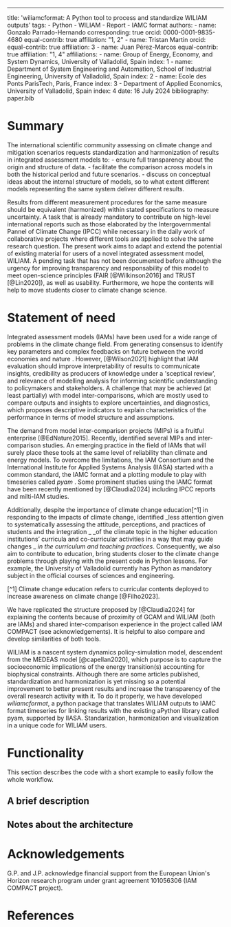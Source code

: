 ---

title: 'wiliamcformat: A Python tool to process and standardize WILIAM outputs'
tags: - Python - WILIAM - Report - IAMC format
authors: - name: Gonzalo Parrado-Hernando
corresponding: true
orcid: 0000-0001-9835-4680
equal-contrib: true
affiliation: "1, 2" - name: Tristan Martin
orcid:
equal-contrib: true
affiliation: 3 - name: Juan Pérez-Marcos
equal-contrib: true
affiliation: "1, 4"
affiliations: - name: Group of Energy, Economy, and System Dynamics, University of Valladolid, Spain
index: 1 - name: Department of System Engineering and Automation, School of Industrial Engineering, University of Valladolid, Spain
index: 2 - name: Ecole des Ponts ParisTech, Paris, France
index: 3 - Department of Applied Economics, University of Valladolid, Spain
index: 4
date: 16 July 2024
bibliography: paper.bib

# Summary

The international scientific community assessing on climate change and mitigation scenarios requests standardization and
harmonization of results in integrated assessment models to: - ensure full transparency about the origin and structure of data. - facilitate the comparison across models in both the historical period and future scenarios. - discuss on conceptual ideas about the internal structure of models, so to what extent different models representing
the same system deliver different results.

Results from different measurement procedures for the same measure should be equivalent (harmonized) within stated specifications
to measure uncertainty. A task that is already mandatory to contribute on high-level international reports such as those elaborated
by the Intergovernmental Pannel of Climate Change (IPCC) while necessary in the daily work of collaborative projects where different
tools are applied to solve the same research question. The present work aims to adapt and extend the potential of existing material
for users of a novel integrated assessment model, WILIAM. A pending task that has not been documented before although the urgency
for improving transparency and responsability of this model to meet open-science principles (FAIR [@Wilkinson2016] and TRUST
[@Lin2020]), as well as usability. Furthermore, we hope the contents will help to move students closer to climate change science.

# Statement of need

Integrated assessment models (IAMs) have been used for a wide range of problems in the climate change field. From generating
consensus to identify key parameters and complex feedbacks on future between the world economies and nature .
However, [@Wilson2021] highlight that IAM evaluation should improve interpretability of results to communicate insights, credibility
as producers of knowledge under a 'sceptical review', and relevance of modelling analysis for informing scientific understanding
to policymakers and stakeholders. A challenge that may be achieved (at least partially) with model inter-comparisons, which are
mostly used to compare outputs and insights to explore uncertainties, and diagnostics, which proposes descriptive indicators
to explain characteristics of the performance in terms of model structure and assumptions.

The demand from model inter-comparison projects (MIPs) is a fruitful enterprise [@EdNature2015]. Recently, identified
several MIPs and inter-comparison studies. An emerging practice in the field of IAMs that will surely place these tools at the same
level of reliability than climate and energy models. To overcome the limitations, the IAM Consortium and the International Institute
for Applied Systems Analysis (IIASA) started with a common standard, the IAMC format and a plotting module to
play with timeseries called _pyam_ . Some prominent studies using the IAMC format have been recently mentioned by
[@Claudia2024] including IPCC reports and milti-IAM studies.

Additionally, despite the importance of climate change education[^1] in responding to the impacts of climate change,
identified _less attention given to systematically assessing the attitude, perceptions, and practices of students and the integration _
_of the climate topic in the higher education institutions’ curricula and co-curricular activities in a way that may guide changes _
_in the curriculum and teaching practices_. Consequently, we also aim to contribute to education, bring students closer to the climate
change problems through playing with the present code in Python lessons. For example, the University of Valladolid currently has Python
as mandatory subject in the official courses of sciences and engineering.

[^1] Climate change education refers to curricular contents deployed to increase awareness on climate change [@Filho2023].

We have replicated the structure proposed by [@Claudia2024] for explaining the contents because of proximity of GCAM and WILIAM (both
are IAMs) and shared inter-comparison experience in the project called IAM COMPACT (see acknowledgements). It is helpful to also
compare and develop similarities of both tools.

WILIAM is a nascent system dynamics policy-simulation model, descendent from the MEDEAS model [@capellan2020], which purpose is to
capture the socioeconomic implications of the energy transition(s) accounting for biophysical constraints. Although there are some
articles published, standardization and harmonization is yet missing so a potential improvement to better present results and increase
the transparency of the overall research activity with it. To do it properly, we have developed _wiliamcformat_, a python package that
translates WILIAM outputs to IAMC format timeseries for linking results with the existing aPython library called pyam, supported by
IIASA. Standarization, harmonization and visualization in a unique code for WILIAM users.

# Functionality

This section describes the code with a short example to easily follow the whole workflow.

## A brief description

## Notes about the architecture

# Acknowledgements

G.P. and J.P. acknowledge financial support from the European Union's Horizon research program under grant agreement 101056306 (IAM COMPACT project).

# References
